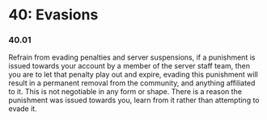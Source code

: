 # 40: Evasions

### 40.01 <a href="#qgvxu27hwiv4" id="qgvxu27hwiv4"></a>

Refrain from evading penalties and server suspensions, if a punishment is issued towards your account by a member of the server staff team, then you are to let that penalty play out and expire, evading this punishment will result in a permanent removal from the community, and anything affiliated to it. This is not negotiable in any form or shape. There is a reason the punishment was issued towards you, learn from it rather than attempting to evade it.
